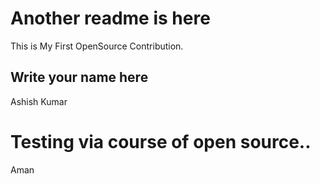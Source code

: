 # Another readme is here

This is My First OpenSource Contribution.

## Write your name here

Ashish Kumar

# Testing via course of open source..
Aman 